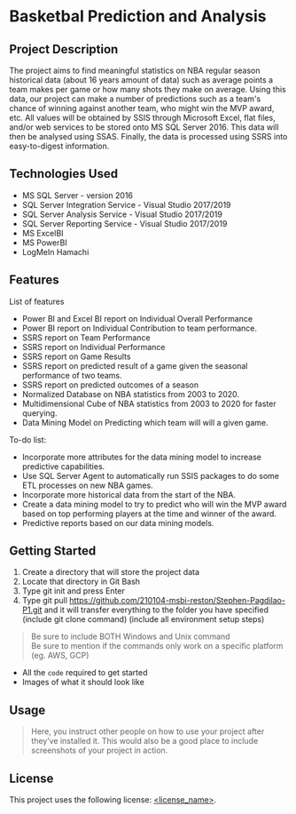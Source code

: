 # Basketbal Prediction and Analysis

## Project Description

The project aims to find meaningful statistics on NBA regular season historical data (about 16 years amount of data) such as average points a team makes per game or how many shots they make on average. Using this data, our project can make a number of predictions such as a team's chance of winning against another team, who might win the MVP award, etc. All values will be obtained by SSIS through Microsoft Excel, flat files, and/or web services to be stored onto MS SQL Server 2016. This data will then be analysed using SSAS. Finally, the data is processed using SSRS into easy-to-digest information.

## Technologies Used

* MS SQL Server - version 2016
* SQL Server Integration Service - Visual Studio 2017/2019
* SQL Server Analysis Service - Visual Studio 2017/2019
* SQL Server Reporting Service - Visual Studio 2017/2019
* MS ExcelBI
* MS PowerBI
* LogMeIn Hamachi

## Features

List of features
* Power BI and Excel BI report on Individual Overall Performance
* Power BI report on Individual Contribution to team performance.
* SSRS report on Team Performance
* SSRS report on Individual Performance
* SSRS report on Game Results
* SSRS report on predicted result of a game given the seasonal performance of two teams.
* SSRS report on predicted outcomes of a season
* Normalized Database on NBA statistics from 2003 to 2020.
* Multidimensional Cube of NBA statistics from 2003 to 2020 for faster querying.
* Data Mining Model on Predicting which team will will a given game.

To-do list:
* Incorporate more attributes for the data mining model to increase predictive capabilities.
* Use SQL Server Agent to automatically run SSIS packages to do some ETL processes on new NBA games.
* Incorporate more historical data from the start of the NBA.
* Create a data mining model to try to predict who will win the MVP award based on top performing players at the time and winner of the award.
* Predictive reports based on our data mining models.

## Getting Started

1. Create a directory that will store the project data
2. Locate that directory in Git Bash
3. Type git init and press Enter
4. Type git pull https://github.com/210104-msbi-reston/Stephen-Pagdilao-P1.git and it will transfer everything to the folder you have specified
(include git clone command)
(include all environment setup steps)

> Be sure to include BOTH Windows and Unix command  
> Be sure to mention if the commands only work on a specific platform (eg. AWS, GCP)

- All the `code` required to get started
- Images of what it should look like

## Usage

> Here, you instruct other people on how to use your project after they’ve installed it. This would also be a good place to include screenshots of your project in action.

## License

This project uses the following license: [<license_name>](<link>).

